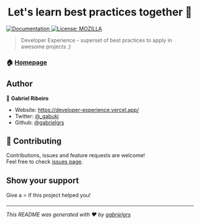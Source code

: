 <h1 align="center">Let's learn best practices together 👋</h1>
<p>
  <a href="https://github.com/gabrielgrs/lit-web" target="_blank">
    <img alt="Documentation" src="https://img.shields.io/badge/documentation-yes-brightgreen.svg" />
  </a>
  <a href="#" target="_blank">
    <img alt="License: MOZILLA" src="https://img.shields.io/badge/License-0BSD-orange.svg" />
  </a>
</p>

> Developer Experience - superset of best practices to apply in awesome projects ;)

### 🏠 [Homepage](https://github.com/gabrielgrs/developer-experience)

<!-- ## Install

```sh
yarn install
```

## Usage

```sh
yarn run start
```

## Run tests

```sh
yarn run test
``` -->

## Author

👤 **Gabriel Ribeiro**

- Website: https://developer-experience.vercel.app/
- Twitter: [@\_gabuki](https://twitter.com/_gabuki)
- Github: [@gabrielgrs](https://github.com/gabrielgrs)

## 🤝 Contributing

Contributions, issues and feature requests are welcome!<br />Feel free to check [issues page](https://github.com/gabrielgrs/lit-web/issues).

## Show your support

Give a ⭐️ if this project helped you!

---

_This README was generated with ❤️ by [gabrielgrs](https://github.com/gabrielgrs)_
